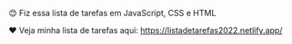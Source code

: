 😊 Fiz essa lista de tarefas em JavaScript, CSS e HTML

❤ Veja minha lista de tarefas aqui: https://listadetarefas2022.netlify.app/
